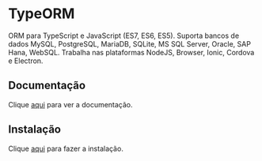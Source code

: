 # TypeORM

ORM para TypeScript e JavaScript (ES7, ES6, ES5). Suporta bancos de dados MySQL, PostgreSQL, MariaDB, SQLite, MS SQL Server, Oracle, SAP Hana, WebSQL. Trabalha nas plataformas NodeJS, Browser, Ionic, Cordova e Electron.

## Documentação

Clique [aqui](https://github.com/typeorm/typeorm) para ver a documentação.

## Instalação

Clique [aqui](https://www.npmjs.com/package/typeorm) para fazer a instalação.